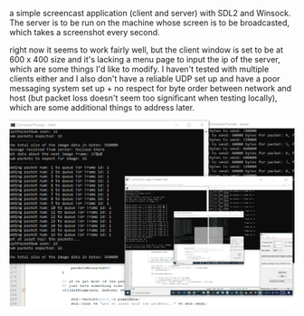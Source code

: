 a simple screencast application (client and server) with SDL2 and Winsock. The server is to be run on the machine whose screen is to be broadcasted, which takes a screenshot every second.    
     
right now it seems to work fairly well, but the client window is set to be at 600 x 400 size and it's lacking a menu page to input the ip of the server, which are some things I'd like to modify. I haven't tested with multiple clients either and I also don't have a reliable UDP set up and have a poor messaging system set up + no respect for byte order between network and host (but packet loss doesn't seem too significant when testing locally), which are some additional things to address later.    
    
![screenshot](udp-screencast-demo.gif "gif of client and server")    